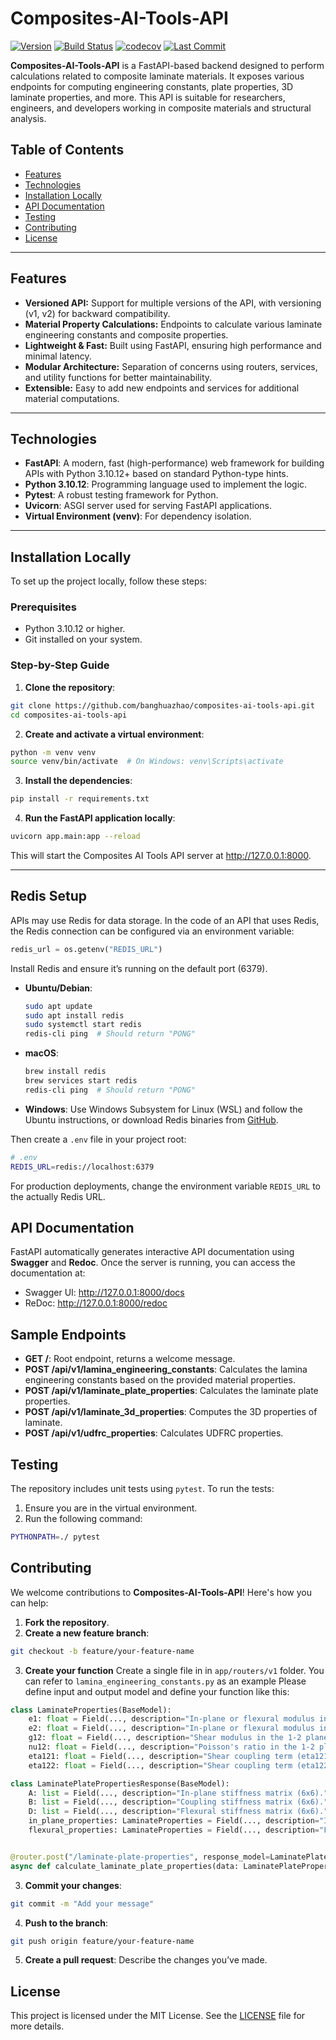 # Composites-AI-Tools-API
[![Version](https://img.shields.io/github/v/release/banghuazhao/composites-ai-tools-api)](https://github.com/banghuazhao/composites-ai-tools-api/releases)
[![Build Status](https://github.com/banghuazhao/composites-ai-tools-api/actions/workflows/ci.yml/badge.svg)](https://github.com/banghuazhao/composites-ai-tools-api/actions)
[![codecov](https://codecov.io/gh/banghuazhao/composites-ai-tools-api/branch/main/graph/badge.svg)](https://codecov.io/gh/banghuazhao/composites-ai-tools-api)
[![Last Commit](https://img.shields.io/github/last-commit/banghuazhao/composites-ai-tools-api)](https://github.com/banghuazhao/composites-ai-tools-api/composites-ai-tools/main)


**Composites-AI-Tools-API** is a FastAPI-based backend designed to perform calculations related to composite laminate materials. It exposes various endpoints for computing engineering constants, plate properties, 3D laminate properties, and more. This API is suitable for researchers, engineers, and developers working in composite materials and structural analysis.

## Table of Contents

- [Features](#features)
- [Technologies](#technologies)
- [Installation Locally](#installation-locally)
- [API Documentation](#api-documentation)
- [Testing](#testing)
- [Contributing](#contributing)
- [License](#license)

---

## Features

- **Versioned API:** Support for multiple versions of the API, with versioning (v1, v2) for backward compatibility.
- **Material Property Calculations:** Endpoints to calculate various laminate engineering constants and composite properties.
- **Lightweight & Fast:** Built using FastAPI, ensuring high performance and minimal latency.
- **Modular Architecture:** Separation of concerns using routers, services, and utility functions for better maintainability.
- **Extensible:** Easy to add new endpoints and services for additional material computations.

---

## Technologies

- **FastAPI**: A modern, fast (high-performance) web framework for building APIs with Python 3.10.12+ based on standard Python-type hints.
- **Python 3.10.12**: Programming language used to implement the logic.
- **Pytest**: A robust testing framework for Python.
- **Uvicorn**: ASGI server used for serving FastAPI applications.
- **Virtual Environment (venv)**: For dependency isolation.

---

## Installation Locally

To set up the project locally, follow these steps:

### Prerequisites
- Python 3.10.12 or higher.
- Git installed on your system.

### Step-by-Step Guide

1. **Clone the repository**:
```bash
git clone https://github.com/banghuazhao/composites-ai-tools-api.git
cd composites-ai-tools-api
```

2. **Create and activate a virtual environment**:
```bash
python -m venv venv
source venv/bin/activate  # On Windows: venv\Scripts\activate
```

3. **Install the dependencies**:
```bash
pip install -r requirements.txt
```

4. **Run the FastAPI application locally**:
```bash
uvicorn app.main:app --reload
```

This will start the Composites AI Tools API server at http://127.0.0.1:8000.

---

## Redis Setup

APIs may use Redis for data storage. In the code of an API that uses Redis, the Redis connection can be configured via an environment variable:

```python
redis_url = os.getenv("REDIS_URL")
```

Install Redis and ensure it’s running on the default port (6379).

- **Ubuntu/Debian**:
  ```bash
  sudo apt update
  sudo apt install redis
  sudo systemctl start redis
  redis-cli ping  # Should return "PONG"
  ```

- **macOS**:
  ```bash
  brew install redis
  brew services start redis
  redis-cli ping  # Should return "PONG"
  ```

- **Windows**:
  Use Windows Subsystem for Linux (WSL) and follow the Ubuntu instructions, or download Redis binaries from [GitHub](https://github.com/tporadowski/redis).

Then create a `.env` file in your project root:

```bash
# .env
REDIS_URL=redis://localhost:6379
```

For production deployments, change the environment variable `REDIS_URL` to the actually Redis URL.
## API Documentation
FastAPI automatically generates interactive API documentation using **Swagger** and **Redoc**. Once the server is running, you can access the documentation at:

* Swagger UI: http://127.0.0.1:8000/docs
* ReDoc: http://127.0.0.1:8000/redoc

## Sample Endpoints
* **GET /**: Root endpoint, returns a welcome message.
* **POST /api/v1/lamina_engineering_constants**: Calculates the lamina engineering constants based on the provided material properties.
* **POST /api/v1/laminate_plate_properties**: Calculates the laminate plate properties.
* **POST /api/v1/laminate_3d_properties**: Computes the 3D properties of laminate.
* **POST /api/v1/udfrc_properties**: Calculates UDFRC properties.

## Testing
The repository includes unit tests using `pytest`. To run the tests:

1. Ensure you are in the virtual environment.
2. Run the following command:
```bash
PYTHONPATH=./ pytest
```

## Contributing
We welcome contributions to **Composites-AI-Tools-API**! Here's how you can help:

1. **Fork the repository**.
2. **Create a new feature branch**:
```bash
git checkout -b feature/your-feature-name
```
3. **Create your function**
Create a single file in in `app/routers/v1` folder.
You can refer to `lamina_engineering_constants.py` as an example
Please define input and output model and define your function like this:
```python
class LaminateProperties(BaseModel):
    e1: float = Field(..., description="In-plane or flexural modulus in the longitudinal direction.")
    e2: float = Field(..., description="In-plane or flexural modulus in the transverse direction.")
    g12: float = Field(..., description="Shear modulus in the 1-2 plane.")
    nu12: float = Field(..., description="Poisson's ratio in the 1-2 plane.")
    eta121: float = Field(..., description="Shear coupling term (eta121).")
    eta122: float = Field(..., description="Shear coupling term (eta122).")

class LaminatePlatePropertiesResponse(BaseModel):
    A: list = Field(..., description="In-plane stiffness matrix (6x6).")
    B: list = Field(..., description="Coupling stiffness matrix (6x6).")
    D: list = Field(..., description="Flexural stiffness matrix (6x6).")
    in_plane_properties: LaminateProperties = Field(..., description="In-plane engineering properties.")
    flexural_properties: LaminateProperties = Field(..., description="Flexural engineering properties.")


@router.post("/laminate-plate-properties", response_model=LaminatePlatePropertiesResponse)
async def calculate_laminate_plate_properties(data: LaminatePlatePropertiesInput):
```
3. **Commit your changes**:
```bash
git commit -m "Add your message"
```
4. **Push to the branch**:
```bash
git push origin feature/your-feature-name
```
5. **Create a pull request**: Describe the changes you’ve made.


## License
This project is licensed under the MIT License. See the [LICENSE](LICENSE) file for more details.
